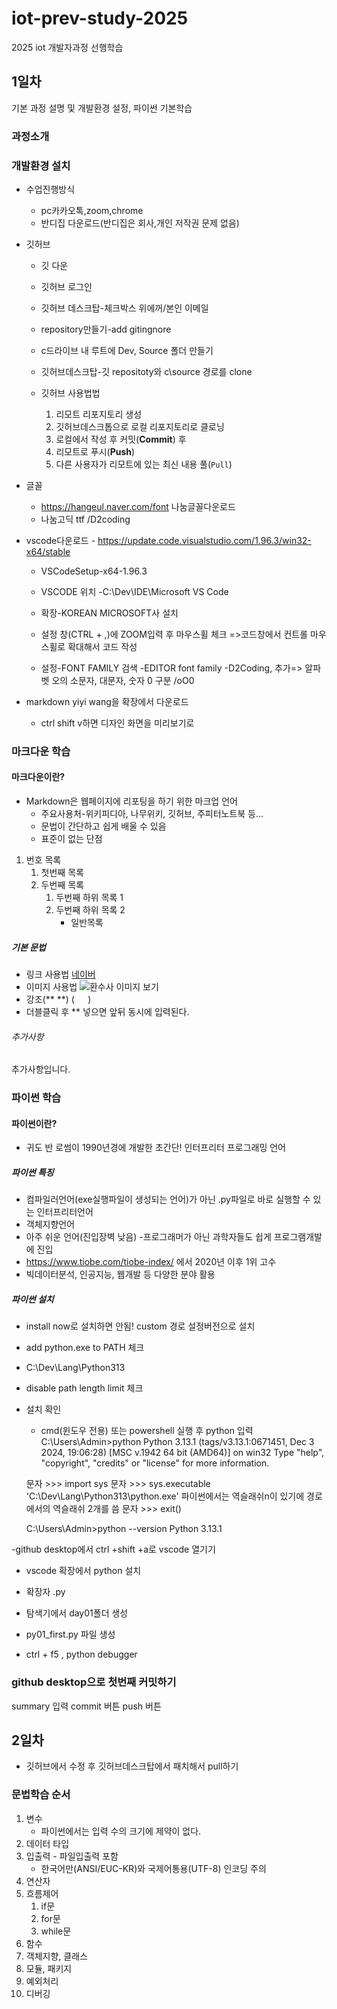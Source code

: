 # iot-prev-study-2025
2025 iot 개발자과정 선행학습

## 1일차
기본 과정 설명 및 개발환경 설정, 파이썬 기본학습

### 과정소개

### 개발환경 설치
- 수업진행방식
    - pc카카오톡,zoom,chrome
    - 반디집 다운로드(반디집은 회사,개인 저작권 문제 없음)

- 깃허브
    - 깃 다운
    - 깃허브 로그인
    - 깃허브 데스크탑-체크박스 위에꺼/본인 이메일
    - repository만들기-add gitingnore
    - c드라이브 내 루트에 Dev, Source 폴더 만들기
    - 깃허브데스크탑-깃 repositoty와 c\source 경로를 clone

    - 깃허브 사용법법
        1. 리모트 리포지토리 생성
        2. 깃허브데스크톱으로 로컬 리포지토리로 클로닝
        3. 로컬에서 작성 후 커밋(**Commit**) 후
        4. 리모트로 푸시(**Push**)
        5. 다른 사용자가 리모트에 있는 최신 내용 풀(`Pull`)

- 글꼴
    - https://hangeul.naver.com/font 나눔글꼴다운로드
    - 나눔고딕 ttf /D2coding

- vscode다운로드 - https://update.code.visualstudio.com/1.96.3/win32-x64/stable
    - VSCodeSetup-x64-1.96.3
    - VSCODE 위치 -C:\Dev\IDE\Microsoft VS Code

    - 확장-KOREAN MICROSOFT사 설치
    - 설정 창(CTRL + ,)에 ZOOM입력 후 마우스휠 체크  =>코드창에서 컨트롤 마우스휠로 확대해서 코드 작성 
    - 설정-FONT FAMILY 검색 -EDITOR  font family -D2Coding,   추가=> 알파벳 오의 소문자, 대문자, 숫자 0 구분 /oO0

- markdown yiyi wang을 확장에서 다운로드 
    - ctrl shift v하면 디자인 화면을 미리보기로 

### 마크다운 학습

#### 마크다운이란?
- Markdown은 웹페이지에 리포팅을 하기 위한 마크업 언어
    - 주요사용처-위키피디아, 나무위키, 깃허브, 주피터노트북 등...
    - 문법이 간단하고 쉽게 배울 수 있음
    - 표준이 없는 단점

1. 번호 목록
    1. 첫번째 목록
    2. 두번째 목록
        1. 두번째 하위 목록 1
        2. 두번째 하위 목록 2
            - 일반목록


##### 기본 문법
- 링크 사용법
[네이버](https://www.naver.com)
- 이미지 사용법
![환수사 이미지 보기](https://ssl.pstatic.net/melona/libs/1522/1522020/aa5b48b7e7f7e1e6d44c_20250109174152630.jpg)
- 강조(**    **) (`   `)
- 더블클릭 후 ** 넣으면 앞뒤 동시에 입력된다.

###### 추가사항
추가사항입니다.

### 파이썬 학습

#### 파이썬이란?
- 귀도 반 로썸이 1990년경에 개발한 초간단! 인터프리터 프로그래밍 언어

##### 파이썬 특징
- 컴파일러언어(exe실행파일이 생성되는 언어)가 아닌 .py파일로 바로 실행할 수 있는 인터프리터언어
- 객체지향언어
- 아주 쉬운 언어(진입장벽 낮음)
-프로그래머가 아닌 과학자들도 쉽게 프로그램개발에 진입
- https://www.tiobe.com/tiobe-index/ 에서 2020년 이후 1위 고수
- 빅데이터분석, 인공지능, 웹개발 등 다양한 분야 활용

##### 파이썬 설치
- install now로 설치하면 안됨!  custom 경로 설정버전으로 설치 
- add python.exe to PATH 체크
- C:\Dev\Lang\Python313
- disable path length limit 체크
- 설치 확인
    - cmd(윈도우 전용) 또는 powershell 실행 후 python 입력
    C:\Users\Admin>python
    Python 3.13.1 (tags/v3.13.1:0671451, Dec  3 2024, 19:06:28) [MSC v.1942 64 bit (AMD64)] on win32
    Type "help", "copyright", "credits" or "license" for more information.
    
    문자 >>> import sys
    문자 >>> sys.executable
    'C:\\Dev\\Lang\\Python313\\python.exe'         파이썬에서는 역슬래쉬n이 있기에 경로에서의 역슬래쉬 2개를 씀
    문자 >>> exit()

    C:\Users\Admin>python --version
    Python 3.13.1
   
-github desktop에서 ctrl +shift +a로 vscode 열기기
- vscode 확장에서 python 설치
- 확장자 .py

- 탐색기에서 day01폴더 생성
- py01_first.py 파일 생성
- ctrl + f5 , python debugger



### github desktop으로 첫번째 커밋하기
summary 입력
commit 버튼
push 버튼

## 2일차

- 깃허브에서 수정 후 깃허브데스크탑에서 패치해서 pull하기

### 문법학습 순서
1. 변수
    - 파이썬에서는 입력 수의 크기에 제약이 없다. 
2. 데이터 타입
3. 입출력 - 파일입출력 포함
    - 한국어만(ANSI/EUC-KR)와 국제어통용(UTF-8) 인코딩 주의
4. 연산자
5. 흐름제어
    1. if문
    2. for문
    3. while문
6. 함수
7. 객체지향, 클래스
8. 모듈, 패키지
9. 예외처리
10. 디버깅